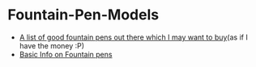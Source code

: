 # Fountain-Pen-Models
* [A list of good fountain pens out there which I may want to buy](the-list.md)(as if I have the money :P)
* [Basic Info on Fountain pens](main.md)
